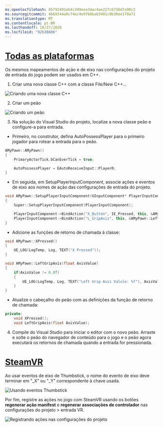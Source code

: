 ```yaml
---
ms.openlocfilehash: 85792491eb4c349eea3dac4ae227c6736d7a90c2
ms.sourcegitcommit: 4bb5544a0c74ac4e9766bab3401c9b30ee170a71
ms.translationtype: MT
ms.contentlocale: pt-BR
ms.lasthandoff: 10/27/2020
ms.locfileid: "92638606"
---
```

# <a name="all-platforms"></a>[Todas as plataformas](#tab/all)

Os mesmos mapeamentos de ação e de eixo nas configurações do projeto de entrada do jogo podem ser usados em C++.

1. Criar uma nova classe C++ com a classe File/New C++...

![Criando uma nova classe C++](../images/reverb-g2-img-11.png)

2. Criar um peão

![Criando um peão](../images/reverb-g2-img-12.png)

3. Na solução do Visual Studio do projeto, localize a nova classe peão e configure-a para entrada.
* Primeiro, no construtor, defina AutoPossessPlayer para o primeiro jogador para rotear a entrada para o peão.

```cpp
AMyPawn::AMyPawn()
{
    PrimaryActorTick.bCanEverTick = true;

    AutoPossessPlayer = EAutoReceiveInput::Player0;
}
```

* Em seguida, em SetupPlayerInputComponent, associe ações e eventos de eixo aos nomes de ação das configurações de entrada do projeto.

```cpp
void AMyPawn::SetupPlayerInputComponent(UInputComponent* PlayerInputComponent)
{
    Super::SetupPlayerInputComponent(PlayerInputComponent);

    PlayerInputComponent->BindAction("X_Button", IE_Pressed, this, &AMyPawn::XPressed);
    PlayerInputComponent->BindAction("L_GripAxis", this, &AMyPawn::LeftGripAxis);
}
```

* Adicione as funções de retorno de chamada à classe:

```cpp
void AMyPawn::XPressed()
{
    UE_LOG(LogTemp, Log, TEXT("X Pressed"));
}

void AMyPawn::LeftGripAxis(float AxisValue)
{
    if(AxisValue != 0.0f) 
    {
        UE_LOG(LogTemp, Log, TEXT("Left Grip Axis Valule: %f"), AxisValue);
    }
}
```

* Atualize o cabeçalho do peão com as definições da função de retorno de chamada:

```cpp
private:
    void XPressed();
    void LeftGripAxis(float AxisValue);
```

4. Compile do Visual Studio para iniciar o editor com o novo peão. Arraste e solte o peão do navegador de conteúdo para o jogo e o peão agora executará os retornos de chamada quando a entrada for pressionada.

# <a name="steamvr"></a>[SteamVR](#tab/steamvr)

Ao usar eventos de eixo de Thumbstick, o nome do evento de eixo deve terminar em "_X" ou "_Y" correspondente à chave usada.

![Usando eventos Thumbstick](../images/reverb-g2-img-09.png)

Por fim, registre as ações no jogo com SteamVR usando os botões **regenerar ação manifest** e **regenerar associações de controlador** nas configurações do projeto > entrada VR.

![Registrando ações nas configurações do projeto](../images/reverb-g2-img-10.png)

